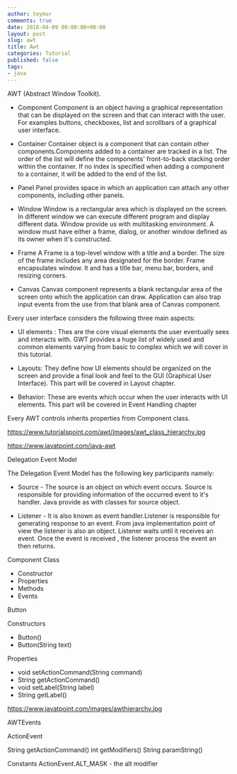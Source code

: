 ```yaml
---
author: teymur
comments: true
date: 2018-04-09 00:00:00+00:00
layout: post
slug: awt
title: Awt 
categories: Tutorial
published: false
tags:
- java
---
```



AWT (Abstract Window Toolkit).


* Component	Component is an object having a graphical representation that can be displayed on the screen and that can interact with the user. For examples buttons, checkboxes, list and scrollbars of a graphical user interface.

* Container	Container object is a component that can contain other components.Components added to a container are tracked in a list. The order of the list will define the components' front-to-back stacking order within the container. If no index is specified when adding a component to a container, it will be added to the end of the list.

* Panel	Panel provides space in which an application can attach any other components, including other panels.

* Window	Window is a rectangular area which is displayed on the screen. In different window we can execute different program and display different data. Window provide us with multitasking environment. A window must have either a frame, dialog, or another window defined as its owner when it's constructed.

* Frame	A Frame is a top-level window with a title and a border. The size of the frame includes any area designated for the border. Frame encapsulates window. It and has a title bar, menu bar, borders, and resizing corners.

* Canvas	Canvas component represents a blank rectangular area of the screen onto which the application can draw. Application can also trap input events from the use from that blank area of Canvas component.



Every user interface considers the following three main aspects:

* UI elements : Thes are the core visual elements the user eventually sees and interacts with. GWT provides a huge list of widely used and common elements varying from basic to complex which we will cover in this tutorial.

* Layouts: They define how UI elements should be organized on the screen and provide a final look and feel to the GUI (Graphical User Interface). This part will be covered in Layout chapter.

* Behavior: These are events which occur when the user interacts with UI elements. This part will be covered in Event Handling chapter


Every AWT controls inherits properties from Component class.

https://www.tutorialspoint.com/awt/images/awt_class_hierarchy.jpg

https://www.javatpoint.com/java-awt


Delegation Event Model


The Delegation Event Model has the following key participants namely:

* Source - The source is an object on which event occurs. Source is responsible for providing information of the occurred event to it's handler. Java provide as with classes for source object.

* Listener - It is also known as event handler.Listener is responsible for generating response to an event. From java implementation point of view the listener is also an object. Listener waits until it receives an event. Once the event is received , the listener process the event an then returns.


Component Class

* Constructor
* Properties
* Methods
* Events

Button 

Constructors
* Button()
* Button(String text)

Properties
* void setActionCommand(String command) 
* String getActionCommand()
* void setLabel(String label)
* String getLabel()

https://www.javatpoint.com/images/awthierarchy.jpg

AWTEvents


ActionEvent

String getActionCommand()
int getModifiers()
String paramString()

Constants 
ActionEvent.ALT_MASK - the alt modifier